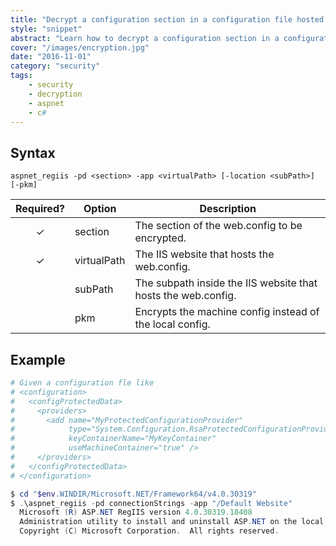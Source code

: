 ```yaml
---
title: "Decrypt a configuration section in a configuration file hosted in IIS"
style: "snippet"
abstract: "Learn how to decrypt a configuration section in a configuration file hosted in IIS"
cover: "/images/encryption.jpg"
date: "2016-11-01"
category: "security"
tags:
    - security
    - decryption
    - aspnet
    - c#
---
```


## Syntax

```
aspnet_regiis -pd <section> -app <virtualPath> [-location <subPath>] [-pkm]
```

|   Required?   | Option      | Description                                                   |
| :-----------: | ----------- | ------------------------------------------------------------- |
|   &#10003;    | section     | The section of the web.config to be encrypted.                |
|   &#10003;    | virtualPath | The IIS website that hosts the web.config.                    |
|               | subPath     | The subpath inside the IIS website that hosts the web.config. |
|               | pkm         | Encrypts the machine config instead of the local config.      |

## Example

```powershell
# Given a configuration fle like
# <configuration>
#   <configProtectedData>
#     <providers>
#       <add name="MyProtectedConfigurationProvider" 
#            type="System.Configuration.RsaProtectedConfigurationProvider, ..." 
#            keyContainerName="MyKeyContainer" 
#            useMachineContainer="true" />
#     </providers>
#   </configProtectedData>
# </configuration>

$ cd "$env.WINDIR/Microsoft.NET/Framework64/v4.0.30319"
$ .\aspnet_regiis -pd connectionStrings -app "/Default Website"
  Microsoft (R) ASP.NET RegIIS version 4.0.30319.18408
  Administration utility to install and uninstall ASP.NET on the local machine.
  Copyright (C) Microsoft Corporation.  All rights reserved.


```

